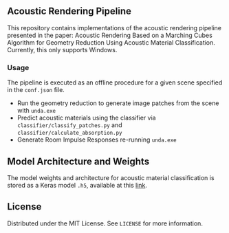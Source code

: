 <!-- ABOUT THE PROJECT -->
## Acoustic Rendering Pipeline

This repository contains implementations of the acoustic rendering pipeline presented in the paper: Acoustic Rendering Based on a Marching Cubes Algorithm for Geometry Reduction Using Acoustic Material Classification.
Currently, this only supports Windows.

### Usage

The pipeline is executed as an offline procedure for a given scene specified in the `conf.json` file.

* Run the geometry reduction to generate image patches from the scene with `unda.exe`
* Predict acoustic materials using the classifier via `classifier/classify_patches.py` and `classifier/calculate_absorption.py`
* Generate Room Impulse Responses re-running `unda.exe`

## Model Architecture and Weights
The model weights and architecture for acoustic material classification is stored as a Keras model `.h5`, available at this [link](https://drive.google.com/file/d/1e2A-KeJeMctVwWE79GKfqWYyH6x1RhGR/view?usp=sharing).

<!-- LICENSE -->
## License

Distributed under the MIT License. See `LICENSE` for more information.

